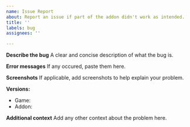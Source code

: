 ```yaml
---
name: Issue Report
about: Report an issue if part of the addon didn't work as intended.
title: ''
labels: bug
assignees: ''

---
```


**Describe the bug**
A clear and concise description of what the bug is.

**Error messages**
If any occured, paste them here.

**Screenshots**
If applicable, add screenshots to help explain your problem.

**Versions:**
 - Game: 
 - Addon: 

**Additional context**
Add any other context about the problem here.

